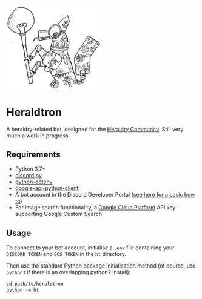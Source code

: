 <img src="images/robot.png" width="250" alt="Heraldtron mascot">

# Heraldtron

A heraldry-related bot, designed for the [Heraldry Community](https://twitter.com/arm_yourselves). Still very much a work in progress.

## Requirements

* Python 3.7+
* [discord.py](https://pypi.org/project/discord.py/)
* [python-dotenv](https://pypi.org/project/python-dotenv/)
* [google-api-python-client](https://pypi.org/project/google-api-python-client/)
* A bot account in the Discord Developer Portal ([see here for a basic how to](https://realpython.com/how-to-make-a-discord-bot-python/))
* For image search functionality, a [Google Cloud Platform](https://cloud.google.com) API key supporting Google Custom Search

## Usage

To connect to your bot account, initialise a `.env` file containing your `DISCORD_TOKEN` and `GCS_TOKEN` in the `ht` directory.

Then use the standard Python package initialisation method (of course, use `python3` if there is an overlapping python2 install): 

```
cd path/to/heraldtron
python -m ht
```
